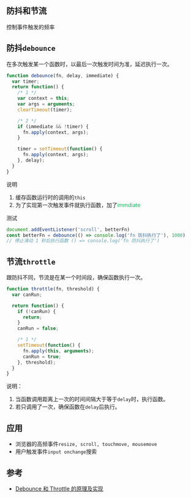 ## 防抖和节流
控制事件触发的频率

## 防抖`debounce`
在多次触发某一个函数时，以最后一次触发时间为准，延迟执行一次。

```js
function debounce(fn, delay, immediate) {
  var timer;
  return function() {
    /* 1 */
    var context = this;
    var args = arguments;
    clearTimeout(timer);

    /* 2 */
    if (immediate && !timer) {
      fn.apply(context, args);
    }

    timer = setTimeout(function() {
      fn.apply(context, args);
    }, delay);
  }
}

```
说明
1. 缓存函数运行时的调用的`this`
2. 为了实现第一次触发事件就执行函数，加了<font style="color: #0ABF5B">immdiate</font>

测试
```js
document.addEventListener('scroll', betterFn)
const betterFn = debounce(() => console.log('fn 防抖执行了'), 1000)
// 停止滑动 1 秒后执行函数 () => console.log('fn 防抖执行了')
```

## 节流`throttle`
跟防抖不同，节流是在某一个时间段，确保函数执行一次。

```js
function throttle(fn, threshold) {
  var canRun;

  return function() {
    if (!canRun) {
      return;
    }
    canRun = false;

    /* 1 */    
    setTimeout(function() {
      fn.apply(this, arguments);
      canRun = true;
    }, threshold);
  }
}

```

说明：
1. 当函数调用距离上一次的时间间隔大于等于`delay`时，执行函数。
2. 若只调用了一次，确保函数在`delay`后执行。

## 应用
* 浏览器的高频事件`resize, scroll, touchmove, mousemove`
* 用户触发事件`input onchange`搜索

## 参考
* [Debounce 和 Throttle 的原理及实现](https://cloud.tencent.com/developer/article/1437184)
